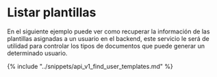 # Listar plantillas

En el siguiente ejemplo puede ver como recuperar la información de las plantillas asignadas a un usuario en el backend, este servicio le será de utilidad para controlar los tipos de documentos que puede generar un determinado usuario.

{% include "../snippets/api_v1_find_user_templates.md" %}